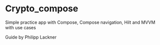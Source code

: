 # Crypto_compose
Simple practice app with Compose, Compose navigation, Hilt and MVVM with use cases

Guide by Philipp Lackner
